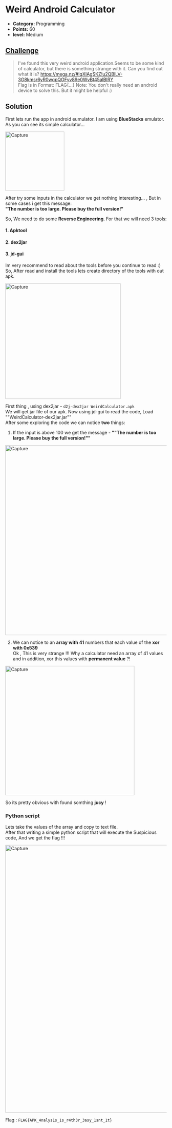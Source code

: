 
# Weird Android Calculator

* **Category:** Programming 
* **Points:** 60
* **level:** Medium


## [Challenge](https://ctflearn.com/challenge/290)

> I've found this very weird android application.Seems to be some kind of calculator, but there is something strange with it. Can you find out what it is? https://mega.nz/#!qXIAgSKZ!u2QBlLV-3G8kmsr6yR0wqpQOFyv89e0WvBt45alBIRY  
> Flag is in Format: FLAG{...}
> Note: You don't really need an android device to solve this. But it might be helpful :)

## Solution
First lets run the app in android eumulator. I am using  **BlueStacks** emulator.\
As you can see its simple calculator...

<img width="184" alt="Capture" src="https://user-images.githubusercontent.com/57364083/69641316-a8a12e00-1068-11ea-8daa-02a9944d019e.PNG">

After try some inputs in the calculator we get nothing interesting... , But in some cases i get this message:  
**"The number is too large. Please buy the full version!"**

So, We need to do some **Reverse Engineering**. For that we will need 3 tools:  
#### 1. Apktool
#### 2. dex2jar
#### 3. jd-gui
Im very recommend to read about the tools before you continue to read :)    
So, After read and install the tools lets create directory of the tools with out apk.

<img width="360" alt="Capture" src="https://user-images.githubusercontent.com/57364083/69642124-f702fc80-1069-11ea-9c9f-09dd7f9a29d7.PNG">

First thing , using dex2jar - ```d2j-dex2jar WeirdCalculator.apk```  
We will get jar file of our apk.
Now using jd-gui to read the code, Load ""WeirdCalculator-dex2jar.jar""  
After some exploring the code we can notice **two** things:  
1. If the input is above 100 we get the message - **""The number is too large. Please buy the full version!""**
<img width="592" alt="Capture" src="https://user-images.githubusercontent.com/57364083/69642835-0afb2e00-106b-11ea-9c1c-37c0af63b371.PNG">


2. We can notice to an **array with 41** numbers that each value of the **xor with 0x539**  
Ok , This is very strange !!! Why a calculator need an array of 41 values and in addition, xor this values with **permanent value** ?!  
<img width="403" alt="Capture" src="https://user-images.githubusercontent.com/57364083/69643062-6b8a6b00-106b-11ea-89ac-2a3b233c4a5e.PNG">

So its pretty obvious with found somthing **jucy** ! 

### Python script
Lets take the values of the array and copy to text file.  
After that writing a simple python script that will execute the Suspicious code, And we get the flag !!!

<img width="834" alt="Capture" src="https://user-images.githubusercontent.com/57364083/69644098-e1430680-106c-11ea-9078-cae8776da195.PNG">






Flag : ```FLAG{APK_4nalys1s_1s_r4th3r_3asy_1snt_1t}```

